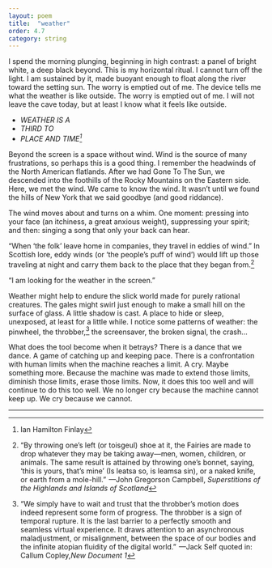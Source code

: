 ```yaml
---
layout: poem
title:  "weather"
order: 4.7
category: string
---
```


I spend the morning plunging, beginning in high contrast: a panel of bright white, a deep black beyond. This is my horizontal ritual. I cannot turn off the light. I am sustained by it, made buoyant enough to float along the river toward the setting sun. The worry is emptied out of me. The device tells me what the weather is like outside. The worry is emptied out of me. I will not leave the cave today, but at least I know what it feels like outside.

- *WEATHER IS A*
- *THIRD TO*
- *PLACE AND TIME[^47]*


Beyond the screen is a space without wind. Wind is the source of many frustrations, so perhaps this is a good thing. I remember the headwinds of the North American flatlands. After we had Gone To The Sun, we descended into the foothills of the Rocky Mountains on the Eastern side. Here, we met the wind. We came to know the wind. It wasn’t until we found the hills of New York that we said goodbye (and good riddance).

The wind moves about and turns on a whim. One moment: pressing into your face (an itchiness, a great anxious weight), suppressing your spirit; and then: singing a song that only your back can hear.

“When ‘the folk’ leave home in companies, they travel in eddies of wind.” In Scottish lore, eddy winds (or ‘the people’s puff of wind’) would lift up those traveling at night and carry them back to the place that they began from.[^48]

“I am looking for the weather in the screen.”

Weather might help to endure the slick world made for purely rational creatures. The gales might swirl just enough to make a small hill on the surface of glass. A little shadow is cast. A place to hide or sleep, unexposed, at least for a little while. I notice some patterns of weather: the pinwheel, the throbber,[^49] the screensaver, the broken signal, the crash…

What does the tool become when it betrays? There is a dance that we dance. A game of catching up and keeping pace. There is a confrontation with human limits when the machine reaches a limit. A cry. Maybe something more. Because the machine was made to extend those limits, diminish those limits, erase those limits. Now, it does this too well and will continue to do this too well. We no longer cry because the machine cannot keep up. We cry because we cannot.

----

[^47]: Ian Hamilton Finlay
[^48]: “By throwing one’s left (or toisgeul) shoe at it, the Fairies are made to drop whatever they may be taking away—men, women, children, or animals. The same result is attained by throwing one’s bonnet, saying, ‘this is yours, that’s mine’ (Is leatsa so, is leamsa sin), or a naked knife, or earth from a mole-hill.”  —John Gregorson Campbell, *Superstitions of   the Highlands and Islands of Scotland*
[^49]: “We simply have to wait and trust that the throbber’s motion does indeed represent some form of progress. The throbber is a sign of temporal rupture. It is the last barrier to a perfectly smooth and seamless virtual experience. It draws attention to an asynchronous maladjustment, or misalignment, between the space of our bodies and the infinite atopian fluidity of the digital world.”  —Jack Self quoted in: Callum Copley,*New Document 1*
